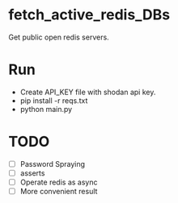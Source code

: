 # fetch_active_redis_DBs
Get public open redis servers.

# Run
- Create API_KEY file with shodan api key.
- pip install -r reqs.txt
- python main.py

# TODO
- [ ] Password Spraying
- [ ] asserts
- [ ] Operate redis as async
- [ ] More convenient result
